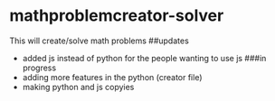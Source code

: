 # mathproblemcreator-solver
This will create/solve math problems
##updates
- added js instead of python for the people wanting to use js
###in progress
- adding more features in the python (creator file)
- making python and js copyies

